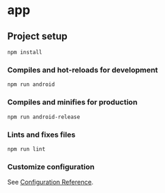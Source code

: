 # app

## Project setup
```
npm install
```

### Compiles and hot-reloads for development
```
npm run android
```

### Compiles and minifies for production
```
npm run android-release
```

### Lints and fixes files
```
npm run lint
```

### Customize configuration
See [Configuration Reference](https://cli.vuejs.org/config/).
